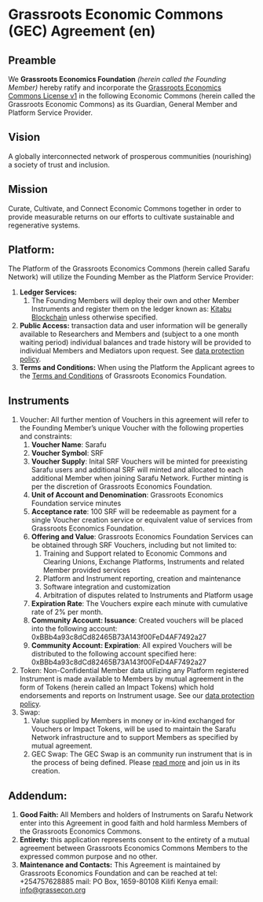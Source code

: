 # **Grassroots Economic Commons (GEC) Agreement (en)**

## **Preamble**

We **Grassroots Economics Foundation** _(herein called the Founding Member)_ hereby ratify and incorporate the [Grassroots Economics Commons License v1](https://docs.grassecon.org/commons/license/) in the following Economic Commons (herein called the Grassroots Economic Commons) as its Guardian, General Member and Platform Service Provider.


## **Vision**

A globally interconnected network of prosperous communities (nourishing) a society of trust and inclusion.

## **Mission**

Curate, Cultivate, and Connect Economic Commons together in order to provide measurable returns on our efforts to cultivate sustainable and regenerative systems.


## **Platform:**

The Platform of the Grassroots Economics Commons (herein called Sarafu Network) will utilize the Founding Member as the Platform Service Provider:

1. **Ledger Services:**
    1. The Founding Members will deploy their own and other Member Instruments and register them on the ledger known as: [Kitabu Blockchain](/software/kitabu) unless otherwise specified.
2. **Public Access:** transaction data and user information will be generally available to Researchers and Members and (subject to a one month waiting period) individual balances and trade history will be provided to individual Members and Mediators upon request. See [data protection policy](https://docs.grassecon.org/commons/data_policy/).
3. **Terms and Conditions:** When using the Platform the Applicant agrees to the [Terms and Conditions](https://grassecon.org/pages/terms-and-conditions.html) of Grassroots Economics Foundation.

## **Instruments**

1. Voucher: All further mention of Vouchers in this agreement will refer to the Founding Member’s unique Voucher with the following properties and constraints: 
    1. **Voucher Name**: Sarafu 
    2. **Voucher Symbol**: SRF 
    3. **Voucher Supply**: Inital SRF Vouchers will be minted for preexisting Sarafu users and additional SRF will minted and allocated to each additional Member when joining Sarafu Network. Further minting is per the discretion of Grassroots Economics Foundation.
    5. **Unit of Account and Denomination**: Grassroots Economics Foundation service minutes
    5. **Acceptance rate**: 100 SRF will be redeemable as payment for a single Voucher creation service or equivalent value of services from Grassroots Economics Foundation.
    6. **Offering and Value**: Grassroots Economics Foundation Services can be obtained through SRF Vouchers, including but not limited to:
        1. Training and Support related to Economic Commons and Clearing Unions, Exchange Platforms, Instruments and related Member provided services
        2. Platform and Instrument reporting, creation and maintenance
        3. Software integration and customization
        4. Arbitration of disputes related to Instruments and Platform usage
    7. **Expiration Rate**: The Vouchers expire each minute with cumulative rate of 2% per month.
    8. **Community Account: Issuance**: Created vouchers will be placed into the following account: 0xBBb4a93c8dCd82465B73A143f00FeD4AF7492a27
    9. **Community Account: Expiration**: All expired Vouchers will be distributed to the following account specified here: 0xBBb4a93c8dCd82465B73A143f00FeD4AF7492a27
2. Token: Non-Confidential Member data utilizing any Platform registered Instrument is made available to Members by mutual agreement in the form of Tokens (herein called an Impact Tokens) which hold endorsements and reports on Instrument usage. See our [data protection policy](https://docs.grassecon.org/commons/data_policy/). 
3. Swap:
    1. Value supplied by Members in money or in-kind exchanged for Vouchers or Impact Tokens, will be used to maintain the Sarafu Network infrastructure and to support Members as specified by mutual agreement.
    2. GEC Swap: The GEC Swap is an community run instrument that is in the process of being defined. Please [read more](./gec-swap.md) and join us in its creation. 
       

## **Addendum:**

1. **Good Faith:** All Members and holders of Instruments on Sarafu Network enter into this Agreement in good faith and hold harmless Members of the Grassroots Economics Commons.
2. **Entirety:** this application represents consent to the entirety of a mutual agreement between Grassroots Economics Commons Members to the expressed common purpose and no other.
3. **Maintenance and Contacts:** This Agreement is maintained by Grassroots Economics Foundation and can be reached at tel: +254757628885 mail: PO Box, 1659-80108 Kilifi Kenya email: info@grassecon.org
